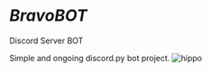 # *BravoBOT*
Discord Server BOT

Simple and ongoing discord.py bot project.
![hippo](https://i.ibb.co/p17vwrr/discord-bot-wanna.gif)
